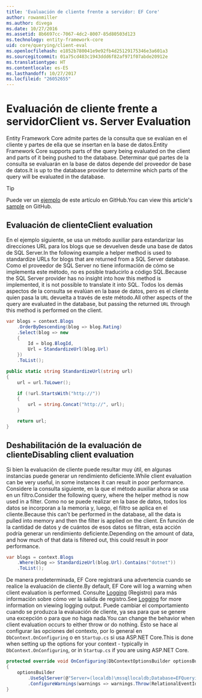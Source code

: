 ```yaml
---
title: 'Evaluación de cliente frente a servidor: EF Core'
author: rowanmiller
ms.author: divega
ms.date: 10/27/2016
ms.assetid: 8b6697cc-7067-4dc2-8007-85d80503d123
ms.technology: entity-framework-core
uid: core/querying/client-eval
ms.openlocfilehash: e1852b780041e9e92fb4d25129175346e3a601a3
ms.sourcegitcommit: 01a75cd483c1943ddd6f82af971f07abde20912e
ms.translationtype: HT
ms.contentlocale: es-ES
ms.lasthandoff: 10/27/2017
ms.locfileid: "26052655"
---
```

# <a name="client-vs-server-evaluation"></a><span data-ttu-id="d777e-102">Evaluación de cliente frente a servidor</span><span class="sxs-lookup"><span data-stu-id="d777e-102">Client vs. Server Evaluation</span></span>

<span data-ttu-id="d777e-103">Entity Framework Core admite partes de la consulta que se evalúan en el cliente y partes de ella que se insertan en la base de datos.</span><span class="sxs-lookup"><span data-stu-id="d777e-103">Entity Framework Core supports parts of the query being evaluated on the client and parts of it being pushed to the database.</span></span> <span data-ttu-id="d777e-104">Determinar qué partes de la consulta se evaluarán en la base de datos depende del proveedor de base de datos.</span><span class="sxs-lookup"><span data-stu-id="d777e-104">It is up to the database provider to determine which parts of the query will be evaluated in the database.</span></span>

> [!TIP]  
> <span data-ttu-id="d777e-105">Puede ver un [ejemplo](https://github.com/aspnet/EntityFramework.Docs/tree/master/samples/core/Querying) de este artículo en GitHub.</span><span class="sxs-lookup"><span data-stu-id="d777e-105">You can view this article's [sample](https://github.com/aspnet/EntityFramework.Docs/tree/master/samples/core/Querying) on GitHub.</span></span>

## <a name="client-evaluation"></a><span data-ttu-id="d777e-106">Evaluación de cliente</span><span class="sxs-lookup"><span data-stu-id="d777e-106">Client evaluation</span></span>

<span data-ttu-id="d777e-107">En el ejemplo siguiente, se usa un método auxiliar para estandarizar las direcciones URL para los blogs que se devuelven desde una base de datos de SQL Server.</span><span class="sxs-lookup"><span data-stu-id="d777e-107">In the following example a helper method is used to standardize URLs for blogs that are returned from a SQL Server database.</span></span> <span data-ttu-id="d777e-108">Como el proveedor de SQL Server no tiene información de cómo se implementa este método, no es posible traducirlo a código SQL.</span><span class="sxs-lookup"><span data-stu-id="d777e-108">Because the SQL Server provider has no insight into how this method is implemented, it is not possible to translate it into SQL.</span></span> <span data-ttu-id="d777e-109">Todos los demás aspectos de la consulta se evalúan en la base de datos, pero es el cliente quien pasa la `URL` devuelta a través de este método.</span><span class="sxs-lookup"><span data-stu-id="d777e-109">All other aspects of the query are evaluated in the database, but passing the returned `URL` through this method is performed on the client.</span></span>

<!-- [!code-csharp[Main](samples/core/Querying/Querying/ClientEval/Sample.cs?highlight=6)] -->
``` csharp
var blogs = context.Blogs
    .OrderByDescending(blog => blog.Rating)
    .Select(blog => new
    {
        Id = blog.BlogId,
        Url = StandardizeUrl(blog.Url)
    })
    .ToList();
```

<!-- [!code-csharp[Main](samples/core/Querying/Querying/ClientEval/Sample.cs)] -->
``` csharp
public static string StandardizeUrl(string url)
{
    url = url.ToLower();

    if (!url.StartsWith("http://"))
    {
        url = string.Concat("http://", url);
    }

    return url;
}
```

## <a name="disabling-client-evaluation"></a><span data-ttu-id="d777e-110">Deshabilitación de la evaluación de cliente</span><span class="sxs-lookup"><span data-stu-id="d777e-110">Disabling client evaluation</span></span>

<span data-ttu-id="d777e-111">Si bien la evaluación de cliente puede resultar muy útil, en algunas instancias puede generar un rendimiento deficiente.</span><span class="sxs-lookup"><span data-stu-id="d777e-111">While client evaluation can be very useful, in some instances it can result in poor performance.</span></span> <span data-ttu-id="d777e-112">Considere la consulta siguiente, en la que el método auxiliar ahora se usa en un filtro.</span><span class="sxs-lookup"><span data-stu-id="d777e-112">Consider the following query, where the helper method is now used in a filter.</span></span> <span data-ttu-id="d777e-113">Como no se puede realizar en la base de datos, todos los datos se incorporan a la memoria y, luego, el filtro se aplica en el cliente.</span><span class="sxs-lookup"><span data-stu-id="d777e-113">Because this can't be performed in the database, all the data is pulled into memory and then the filter is applied on the client.</span></span> <span data-ttu-id="d777e-114">En función de la cantidad de datos y de cuántos de esos datos se filtran, esta acción podría generar un rendimiento deficiente.</span><span class="sxs-lookup"><span data-stu-id="d777e-114">Depending on the amount of data, and how much of that data is filtered out, this could result in poor performance.</span></span>

<!-- [!code-csharp[Main](samples/core/Querying/Querying/ClientEval/Sample.cs)] -->
``` csharp
var blogs = context.Blogs
    .Where(blog => StandardizeUrl(blog.Url).Contains("dotnet"))
    .ToList();
```

<span data-ttu-id="d777e-115">De manera predeterminada, EF Core registrará una advertencia cuando se realice la evaluación de cliente.</span><span class="sxs-lookup"><span data-stu-id="d777e-115">By default, EF Core will log a warning when client evaluation is performed.</span></span> <span data-ttu-id="d777e-116">Consulte [Logging](../miscellaneous/logging.md) (Registro) para más información sobre cómo ver la salida de registro.</span><span class="sxs-lookup"><span data-stu-id="d777e-116">See [Logging](../miscellaneous/logging.md) for more information on viewing logging output.</span></span> <span data-ttu-id="d777e-117">Puede cambiar el comportamiento cuando se produzca la evaluación de cliente, ya sea para que se genere una excepción o para que no haga nada.</span><span class="sxs-lookup"><span data-stu-id="d777e-117">You can change the behavior when client evaluation occurs to either throw or do nothing.</span></span> <span data-ttu-id="d777e-118">Esto se hace al configurar las opciones del contexto, por lo general en `DbContext.OnConfiguring` o en `Startup.cs` si usa ASP.NET Core.</span><span class="sxs-lookup"><span data-stu-id="d777e-118">This is done when setting up the options for your context - typically in `DbContext.OnConfiguring`, or in `Startup.cs` if you are using ASP.NET Core.</span></span>

<!-- [!code-csharp[Main](samples/core/Querying/Querying/ClientEval/ThrowOnClientEval/BloggingContext.cs?highlight=5)] -->
``` csharp
protected override void OnConfiguring(DbContextOptionsBuilder optionsBuilder)
{
    optionsBuilder
        .UseSqlServer(@"Server=(localdb)\mssqllocaldb;Database=EFQuerying;Trusted_Connection=True;")
        .ConfigureWarnings(warnings => warnings.Throw(RelationalEventId.QueryClientEvaluationWarning));
}
```
